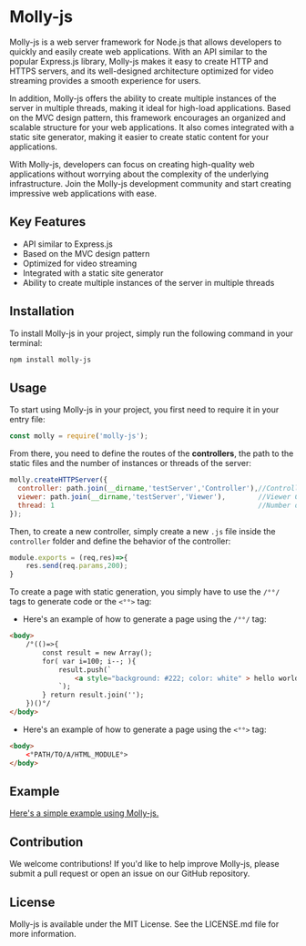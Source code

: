 # Molly-js

Molly-js is a web server framework for Node.js that allows developers to quickly and easily create web applications. With an API similar to the popular Express.js library, Molly-js makes it easy to create HTTP and HTTPS servers, and its well-designed architecture optimized for video streaming provides a smooth experience for users.

In addition, Molly-js offers the ability to create multiple instances of the server in multiple threads, making it ideal for high-load applications. Based on the MVC design pattern, this framework encourages an organized and scalable structure for your web applications. It also comes integrated with a static site generator, making it easier to create static content for your applications.

With Molly-js, developers can focus on creating high-quality web applications without worrying about the complexity of the underlying infrastructure. Join the Molly-js development community and start creating impressive web applications with ease.

## Key Features

- API similar to Express.js
- Based on the MVC design pattern
- Optimized for video streaming
- Integrated with a static site generator
- Ability to create multiple instances of the server in multiple threads

## Installation

To install Molly-js in your project, simply run the following command in your terminal:

```bash
npm install molly-js 
```

## Usage

To start using Molly-js in your project, you first need to require it in your entry file:

```javascript
const molly = require('molly-js');
```

From there, you need to define the routes of the **controllers**, the path to the static files and the number of instances or threads of the server:

```javascript
molly.createHTTPServer({
  controller: path.join(__dirname,'testServer','Controller'),//Controller Components Paths
  viewer: path.join(__dirname,'testServer','Viewer'),        //Viewer Components Paths
  thread: 1                                                  //Number of instances
});
```

Then, to create a new controller, simply create a new `.js` file inside the `controller` folder and define the behavior of the controller:

```javascript
module.exports = (req,res)=>{
    res.send(req.params,200);   
}
```

To create a page with static generation, you simply have to use the `/°°/` tags to generate code or the `<°°>` tag:

- Here's an example of how to generate a page using the `/°°/` tag:

```html
<body>
    /°(()=>{
        const result = new Array();
        for( var i=100; i--; ){
            result.push(`
                <a style="background: #222; color: white" > hello world ${i} </a> <br>
            `);
        } return result.join('');
    })()°/    
</body>
```

- Here's an example of how to generate a page using the `<°°>` tag:

```html
<body>
    <°PATH/TO/A/HTML_MODULE°>
</body>
```

## Example

[Here's a simple example using Molly-js.](https://github.com/EDBC-REPO-NPM/Molly-js/tree/main/example)

## Contribution

We welcome contributions! If you'd like to help improve Molly-js, please submit a pull request or open an issue on our GitHub repository.

## License

Molly-js is available under the MIT License. See the LICENSE.md file for more information.
